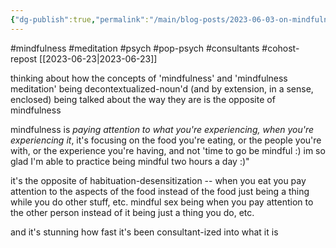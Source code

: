 ```yaml
---
{"dg-publish":true,"permalink":"/main/blog-posts/2023-06-03-on-mindfulness-being-decontextualized/","noteIcon":""}
---
```


#mindfulness #meditation #psych #pop-psych #consultants #cohost-repost
[[2023-06-23\|2023-06-23]]

thinking about how the concepts of 'mindfulness' and 'mindfulness meditation' being decontextualized-noun'd (and by extension, in a sense, enclosed) being talked about the way they are is the opposite of mindfulness

mindfulness is _paying attention to what you're experiencing, when you're experiencing it_, it's focusing on the food you're eating, or the people you're with, or the experience you're having, and not 'time to go be mindful :) im so glad I'm able to practice being mindful two hours a day :)"

it's the opposite of habituation-desensitization -- when you eat you pay attention to the aspects of the food instead of the food just being a thing while you do other stuff, etc. mindful sex being when you pay attention to the other person instead of it being just a thing you do, etc.

and it's stunning how fast it's been consultant-ized into what it is

